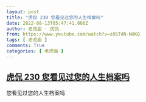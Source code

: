 ```yaml
---
layout: post
title: "虎侃 230 您看见过您的人生档案吗"
date: 2022-08-13T05:47:41.000Z
author: 老虎庙 · 虎侃
from: https://www.youtube.com/watch?v=zOSTdN-NUKQ
tags: [ 老虎庙 ]
comments: True
categories: [ 老虎庙 ]
---
```

<!--1660369661000-->
[虎侃 230 您看见过您的人生档案吗](https://www.youtube.com/watch?v=zOSTdN-NUKQ)
------

<div>
您看见过您的人生档案吗
</div>
